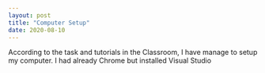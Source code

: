 ```yaml
---
layout: post
title: "Computer Setup"
date: 2020-08-10
---
```


According to the task and tutorials in  the Classroom, I have manage to setup my computer. I had already Chrome but installed Visual Studio



